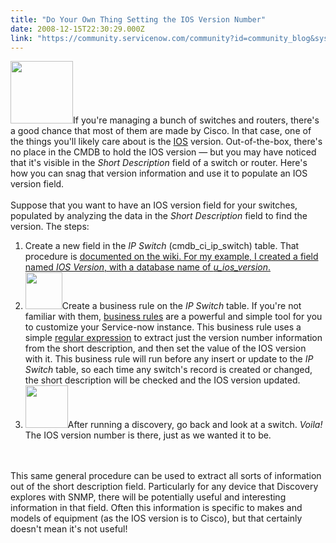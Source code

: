 ```yaml
---
title: "Do Your Own Thing Setting the IOS Version Number"
date: 2008-12-15T22:30:29.000Z
link: "https://community.servicenow.com/community?id=community_blog&sys_id=b92ea66ddbd0dbc01dcaf3231f9619bd"
---
```

<p><img  alt="" class="jive-image" src="00d34082dbd85fc03eb27a9e0f961955.iix" style="width: auto; height: 100px;" />If you're managing a bunch of switches and routers, there's a good chance that most of them are made by Cisco. In that case, one of the things you'll likely care about is the <a title="w.cisco.com/en/US/products/sw/iosswrel/products_ios_cisco_ios_software_category_home.html" href="http://www.cisco.com/en/US/products/sw/iosswrel/products_ios_cisco_ios_software_category_home.html">IOS</a> version. Out-of-the-box, there's no place in the CMDB to hold the IOS version — but you may have noticed that it's visible in the <i>Short Description</i> field of a switch or router. Here's how you can snag that version information and use it to populate an IOS version field.<!--break--><br /><br />Suppose that you want to have an IOS version field for your switches, populated by analyzing the data in the <i>Short Description</i> field to find the version. The steps:<br /><ol><li>Create a new field in the <i>IP Switch</i> (cmdb_ci_ip_switch) table. That procedure is <a href="http://wiki.service-now.com/index.php?title=Adding_Fields">documented on the wiki. For my example, I created a field named <i>IOS Version</i>, with a database name of <i>u_ios_version</i>.</a></li><li><img  alt="" class="jive-image" src="3d0323b9db141fc03eb27a9e0f961949.iix" style="width: auto; height: 59px;" />Create a business rule on the <i>IP Switch</i> table. If you're not familiar with them, <a title="ki.service-now.com/index.php?title=Business_Rules" href="http://wiki.service-now.com/index.php?title=Business_Rules">business rules</a> are a powerful and simple tool for you to customize your Service-now instance. This business rule uses a simple <a title="w.regular-expressions.info/" href="http://www.regular-expressions.info/">regular expression</a> to extract just the version number information from the short description, and then set the value of the IOS version with it. This business rule will run before any insert or update to the <i>IP Switch</i> table, so each time any switch's record is created or changed, the short description will be checked and the IOS version updated.</li><li><img  alt="" class="jive-image" src="1fe34182db1497049c9ffb651f9619c1.iix" style="width: auto; height: 68px;" />After running a discovery, go back and look at a switch. <i>Voila!</i> The IOS version number is there, just as we wanted it to be.</li></ol><br /><br />This same general procedure can be used to extract all sorts of information out of the short description field. Particularly for any device that Discovery explores with SNMP, there will be potentially useful and interesting information in that field. Often this information is specific to makes and models of equipment (as the IOS version is to Cisco), but that certainly doesn't mean it's not useful!</p>